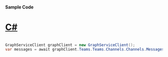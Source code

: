 #### Sample Code
# [C#](#tab/Csharp)

```C#

GraphServiceClient graphClient = new GraphServiceClient();
var messages = await graphClient.Teams.Teams.Channels.Channels.Messages.Request().GetAsync();

```